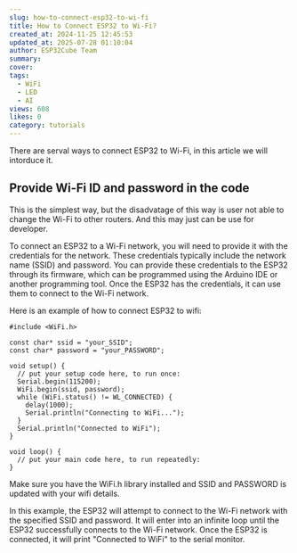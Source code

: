 ```yaml
---
slug: how-to-connect-esp32-to-wi-fi
title: How to Connect ESP32 to Wi-Fi?
created_at: 2024-11-25 12:45:53
updated_at: 2025-07-28 01:10:04
author: ESP32Cube Team
summary: 
cover:
tags:
  - WiFi
  - LED
  - AI
views: 608
likes: 0
category: tutorials
---
```


There are serval ways to connect ESP32 to Wi-Fi, in this article we will intorduce it.

## Provide Wi-Fi ID and password in the code

This is the simplest way, but the disadvatage of this way is user not able to change the Wi-Fi to other routers. And this may just can be use for developer.

To connect an ESP32 to a Wi-Fi network, you will need to provide it with the credentials for the network. These credentials typically include the network name (SSID) and password. You can provide these credentials to the ESP32 through its firmware, which can be programmed using the Arduino IDE or another programming tool. Once the ESP32 has the credentials, it can use them to connect to the Wi-Fi network.

Here is an example of how to connect ESP32 to wifi:

``` Arduino
#include <WiFi.h>

const char* ssid = "your_SSID";
const char* password = "your_PASSWORD";

void setup() {
  // put your setup code here, to run once:
  Serial.begin(115200);
  WiFi.begin(ssid, password);
  while (WiFi.status() != WL_CONNECTED) {
    delay(1000);
    Serial.println("Connecting to WiFi...");
  }
  Serial.println("Connected to WiFi");
}

void loop() {
  // put your main code here, to run repeatedly:
}
```

Make sure you have the WiFi.h library installed and SSID and PASSWORD is updated with your wifi details.

In this example, the ESP32 will attempt to connect to the Wi-Fi network with the specified SSID and password. It will enter into an infinite loop until the ESP32 successfully connects to the Wi-Fi network. Once the ESP32 is connected, it will print "Connected to WiFi" to the serial monitor.
